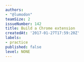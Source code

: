 ```yaml
---
authors:
- "@lumodon"
teamSize: 2
issueNumber: 142
title: Build a Chrome extension
createdAt: '2017-01-27T17:59:20Z'
labels:
- practice
published: false
level: NONE
---
```







[mit-license]: https://opensource.org/licenses/MIT

